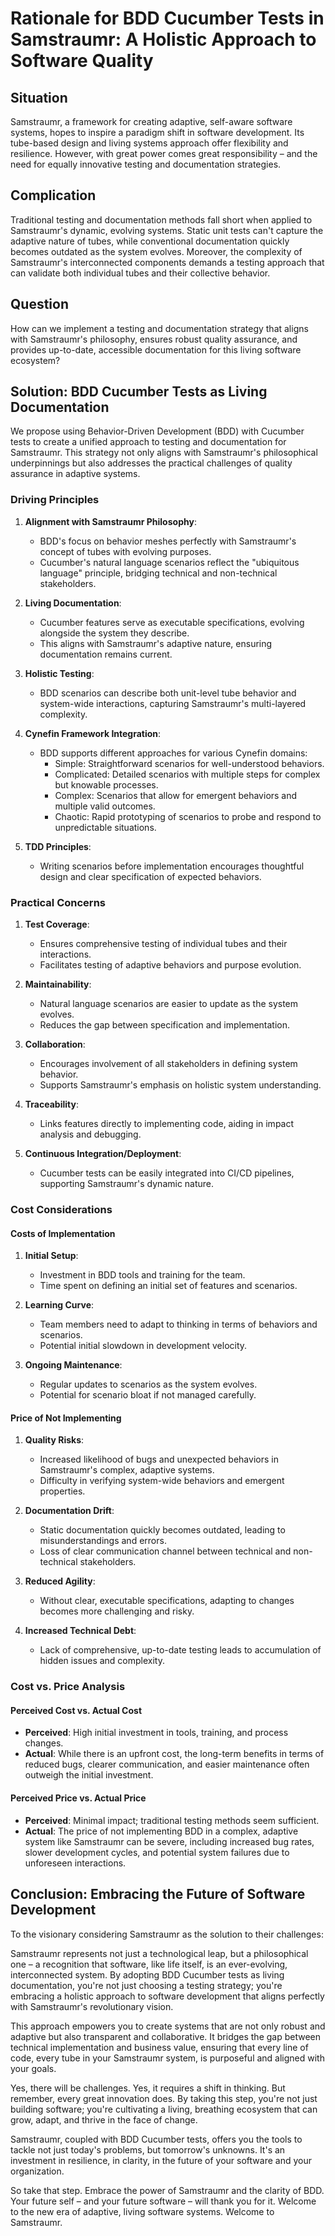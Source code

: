 # Rationale for BDD Cucumber Tests in Samstraumr: A Holistic Approach to Software Quality

## Situation

Samstraumr, a framework for creating adaptive, self-aware software systems, hopes to inspire a paradigm shift in software development. Its tube-based design and living systems approach offer flexibility and resilience. However, with great power comes great responsibility – and the need for equally innovative testing and documentation strategies.

## Complication

Traditional testing and documentation methods fall short when applied to Samstraumr's dynamic, evolving systems. Static unit tests can't capture the adaptive nature of tubes, while conventional documentation quickly becomes outdated as the system evolves. Moreover, the complexity of Samstraumr's interconnected components demands a testing approach that can validate both individual tubes and their collective behavior.

## Question

How can we implement a testing and documentation strategy that aligns with Samstraumr's philosophy, ensures robust quality assurance, and provides up-to-date, accessible documentation for this living software ecosystem?

## Solution: BDD Cucumber Tests as Living Documentation

We propose using Behavior-Driven Development (BDD) with Cucumber tests to create a unified approach to testing and documentation for Samstraumr. This strategy not only aligns with Samstraumr's philosophical underpinnings but also addresses the practical challenges of quality assurance in adaptive systems.

### Driving Principles

1. **Alignment with Samstraumr Philosophy**:
   - BDD's focus on behavior meshes perfectly with Samstraumr's concept of tubes with evolving purposes.
   - Cucumber's natural language scenarios reflect the "ubiquitous language" principle, bridging technical and non-technical stakeholders.

2. **Living Documentation**:
   - Cucumber features serve as executable specifications, evolving alongside the system they describe.
   - This aligns with Samstraumr's adaptive nature, ensuring documentation remains current.

3. **Holistic Testing**:
   - BDD scenarios can describe both unit-level tube behavior and system-wide interactions, capturing Samstraumr's multi-layered complexity.

4. **Cynefin Framework Integration**:
   - BDD supports different approaches for various Cynefin domains:
     - Simple: Straightforward scenarios for well-understood behaviors.
     - Complicated: Detailed scenarios with multiple steps for complex but knowable processes.
     - Complex: Scenarios that allow for emergent behaviors and multiple valid outcomes.
     - Chaotic: Rapid prototyping of scenarios to probe and respond to unpredictable situations.

5. **TDD Principles**:
   - Writing scenarios before implementation encourages thoughtful design and clear specification of expected behaviors.

### Practical Concerns

1. **Test Coverage**:
   - Ensures comprehensive testing of individual tubes and their interactions.
   - Facilitates testing of adaptive behaviors and purpose evolution.

2. **Maintainability**:
   - Natural language scenarios are easier to update as the system evolves.
   - Reduces the gap between specification and implementation.

3. **Collaboration**:
   - Encourages involvement of all stakeholders in defining system behavior.
   - Supports Samstraumr's emphasis on holistic system understanding.

4. **Traceability**:
   - Links features directly to implementing code, aiding in impact analysis and debugging.

5. **Continuous Integration/Deployment**:
   - Cucumber tests can be easily integrated into CI/CD pipelines, supporting Samstraumr's dynamic nature.

### Cost Considerations

#### Costs of Implementation

1. **Initial Setup**:
   - Investment in BDD tools and training for the team.
   - Time spent on defining an initial set of features and scenarios.

2. **Learning Curve**:
   - Team members need to adapt to thinking in terms of behaviors and scenarios.
   - Potential initial slowdown in development velocity.

3. **Ongoing Maintenance**:
   - Regular updates to scenarios as the system evolves.
   - Potential for scenario bloat if not managed carefully.

#### Price of Not Implementing

1. **Quality Risks**:
   - Increased likelihood of bugs and unexpected behaviors in Samstraumr's complex, adaptive systems.
   - Difficulty in verifying system-wide behaviors and emergent properties.

2. **Documentation Drift**:
   - Static documentation quickly becomes outdated, leading to misunderstandings and errors.
   - Loss of clear communication channel between technical and non-technical stakeholders.

3. **Reduced Agility**:
   - Without clear, executable specifications, adapting to changes becomes more challenging and risky.

4. **Increased Technical Debt**:
   - Lack of comprehensive, up-to-date testing leads to accumulation of hidden issues and complexity.

### Cost vs. Price Analysis

#### Perceived Cost vs. Actual Cost

- **Perceived**: High initial investment in tools, training, and process changes.
- **Actual**: While there is an upfront cost, the long-term benefits in terms of reduced bugs, clearer communication, and easier maintenance often outweigh the initial investment.

#### Perceived Price vs. Actual Price

- **Perceived**: Minimal impact; traditional testing methods seem sufficient.
- **Actual**: The price of not implementing BDD in a complex, adaptive system like Samstraumr can be severe, including increased bug rates, slower development cycles, and potential system failures due to unforeseen interactions.

## Conclusion: Embracing the Future of Software Development

To the visionary considering Samstraumr as the solution to their challenges:

Samstraumr represents not just a technological leap, but a philosophical one – a recognition that software, like life itself, is an ever-evolving, interconnected system. By adopting BDD Cucumber tests as living documentation, you're not just choosing a testing strategy; you're embracing a holistic approach to software development that aligns perfectly with Samstraumr's revolutionary vision.

This approach empowers you to create systems that are not only robust and adaptive but also transparent and collaborative. It bridges the gap between technical implementation and business value, ensuring that every line of code, every tube in your Samstraumr system, is purposeful and aligned with your goals.

Yes, there will be challenges. Yes, it requires a shift in thinking. But remember, every great innovation does. By taking this step, you're not just building software; you're cultivating a living, breathing ecosystem that can grow, adapt, and thrive in the face of change.

Samstraumr, coupled with BDD Cucumber tests, offers you the tools to tackle not just today's problems, but tomorrow's unknowns. It's an investment in resilience, in clarity, in the future of your software and your organization.

So take that step. Embrace the power of Samstraumr and the clarity of BDD. Your future self – and your future software – will thank you for it. Welcome to the new era of adaptive, living software systems. Welcome to Samstraumr.
